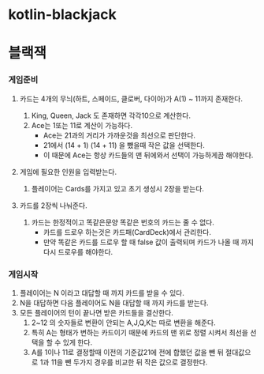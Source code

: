 # kotlin-blackjack

# 블랙잭 

### 게임준비

1. 카드는 4개의 무늬(하트, 스페이드, 클로버, 다이아)가 A(1) ~ 11까지 존재한다. 
   1. King, Queen, Jack 도 존재하면 각각10으로 계산한다.
   2. Ace는 1또는 11로 계산이 가능하다.
      - Ace는 21과의 거리가 가까운것을 최선으로 판단한다.
      - 21에서 (14 + 1)    (14 + 11) 을 뺐을때 작은 값을 선택한다. 
      - 이 때문에 Ace는 항상 카드들의 맨 뒤에와서 선택이 가능하게끔 해야한다.
2. 게임에 필요한 인원을 입력받는다.
   1. 플레이어는 Cards를 가지고 있고 초기 생성시 2장을 받는다.

3. 카드를 2장씩 나눠준다.
   1. 카드는 한정적이고 똑같은문양 똑같은 번호의 카드는 줄 수 없다.
      - 카드를 드로우 하는것은 카드패(CardDeck)에서 관리한다.
      - 만약 똑같은 카드를 드로우 할 때 false 값이 출력되며 카드가 나올 때 까지 다시 드로우를 해야한다.

### 게임시작

1. 플레이어는 N 이라고 대답할 때 까지 카드를 받을 수 있다.
2. N을 대답하면 다음 플레이어도 N을 대답할 때 까지 카드를 받는다.
3. 모든 플레이어의 턴이 끝나면 받은 카드들을 결산한다.
    1. 2~12 의 숫자들로 변환이 안되는 A,J,Q,K는 따로 변환을 해준다.
    2. 특히 A는 형태가 변하는 카드이기 때문에 카드의 맨 위로 정렬 시켜서 최선을 선택을 할 수 있게 한다.
    3. A를 1이나 11로 결정할때 이전의 기준값21에 전에 합했던 값을 뺀 뒤 절대값으로
       1과 11을 뺀 두가지 경우를 비교한 뒤 작은 값으로 결정한다.
